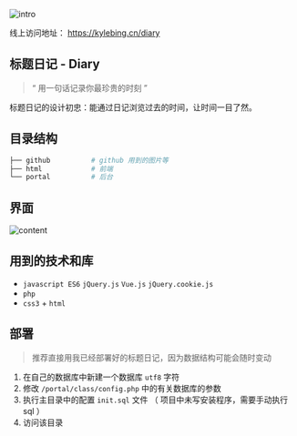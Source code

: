 ![intro](https://github.com/KyleBing/diary/blob/master/github/intro.png?raw=true)

线上访问地址： https://kylebing.cn/diary


## 标题日记 - Diary

> “ 用一句话记录你最珍贵的时刻 ”

标题日记的设计初忠：能通过日记浏览过去的时间，让时间一目了然。


## 目录结构

```bash
├── github          # github 用到的图片等
├── html            # 前端
└── portal          # 后台
```




## 界面

![content](https://github.com/KyleBing/diary/blob/master/github/content.png?raw=true)


## 用到的技术和库

- `javascript ES6` `jQuery.js` `Vue.js` `jQuery.cookie.js`
- `php`
- `css3` + `html`


## 部署

> 推荐直接用我已经部署好的标题日记，因为数据结构可能会随时变动

1. 在自己的数据库中新建一个数据库 `utf8` 字符
2. 修改 `/portal/class/config.php` 中的有关数据库的参数
3. 执行主目录中的配置 `init.sql` 文件 （ 项目中未写安装程序，需要手动执行sql ）
4. 访问该目录





